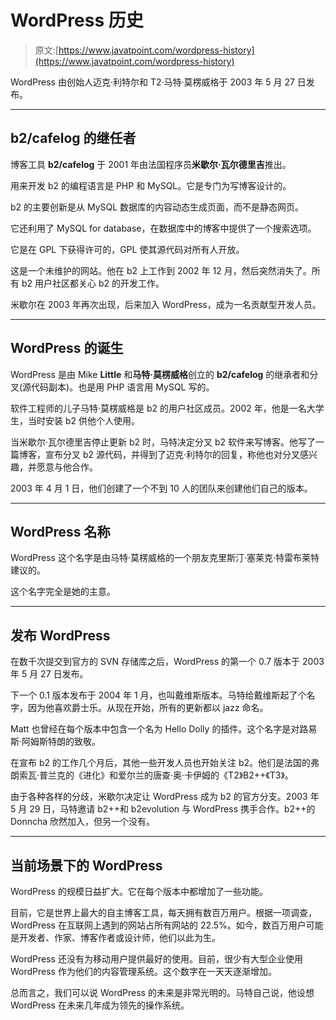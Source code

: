 # WordPress 历史

> 原文:[https://www.javatpoint.com/wordpress-history](https://www.javatpoint.com/wordpress-history)

WordPress 由创始人迈克·利特尔和 T2·马特·莫楞威格于 2003 年 5 月 27 日发布。

* * *

## b2/cafelog 的继任者

博客工具 **b2/cafelog** 于 2001 年由法国程序员**米歇尔·瓦尔德里吉**推出。

用来开发 b2 的编程语言是 PHP 和 MySQL。它是专门为写博客设计的。

b2 的主要创新是从 MySQL 数据库的内容动态生成页面，而不是静态网页。

它还利用了 MySQL for database，在数据库中的博客中提供了一个搜索选项。

它是在 GPL 下获得许可的，GPL 使其源代码对所有人开放。

这是一个未维护的网站。他在 b2 上工作到 2002 年 12 月，然后突然消失了。所有 b2 用户社区都关心 b2 的开发工作。

米歇尔在 2003 年再次出现，后来加入 WordPress，成为一名贡献型开发人员。

* * *

## WordPress 的诞生

WordPress 是由 Mike **Little** 和**马特·莫楞威格**创立的 **b2/cafelog** 的继承者和分叉(源代码副本)。也是用 PHP 语言用 MySQL 写的。

软件工程师的儿子马特·莫楞威格是 b2 的用户社区成员。2002 年，他是一名大学生，当时安装 b2 供他个人使用。

当米歇尔·瓦尔德里吉停止更新 b2 时，马特决定分叉 b2 软件来写博客。他写了一篇博客，宣布分叉 b2 源代码，并得到了迈克·利特尔的回复，称他也对分叉感兴趣，并愿意与他合作。

2003 年 4 月 1 日，他们创建了一个不到 10 人的团队来创建他们自己的版本。

* * *

## WordPress 名称

WordPress 这个名字是由马特·莫楞威格的一个朋友克里斯汀·塞莱克·特雷布莱特建议的。

这个名字完全是她的主意。

* * *

## 发布 WordPress

在数千次提交到官方的 SVN 存储库之后，WordPress 的第一个 0.7 版本于 2003 年 5 月 27 日发布。

下一个 0.1 版本发布于 2004 年 1 月，也叫戴维斯版本。马特给戴维斯起了个名字，因为他喜欢爵士乐。从现在开始，所有的更新都以 jazz 命名。

Matt 也曾经在每个版本中包含一个名为 Hello Dolly 的插件。这个名字是对路易斯·阿姆斯特朗的致敬。

在宣布 b2 的工作几个月后，其他一些开发人员也开始关注 b2。他们是法国的弗朗索瓦·普兰克的《进化》和爱尔兰的唐查·奥·卡伊姆的《T2》B2++《T3》。

由于各种各样的分歧，米歇尔决定让 WordPress 成为 b2 的官方分支。2003 年 5 月 29 日，马特邀请 b2++和 b2evolution 与 WordPress 携手合作。b2++的 Donncha 欣然加入，但另一个没有。

* * *

## 当前场景下的 WordPress

WordPress 的规模日益扩大。它在每个版本中都增加了一些功能。

目前，它是世界上最大的自主博客工具，每天拥有数百万用户。根据一项调查，WordPress 在互联网上遇到的网站占所有网站的 22.5%。如今，数百万用户可能是开发者、作家、博客作者或设计师，他们以此为生。

WordPress 还没有为移动用户提供最好的使用。目前，很少有大型企业使用 WordPress 作为他们的内容管理系统。这个数字在一天天逐渐增加。

总而言之，我们可以说 WordPress 的未来是非常光明的。马特自己说，他设想 WordPress 在未来几年成为领先的操作系统。